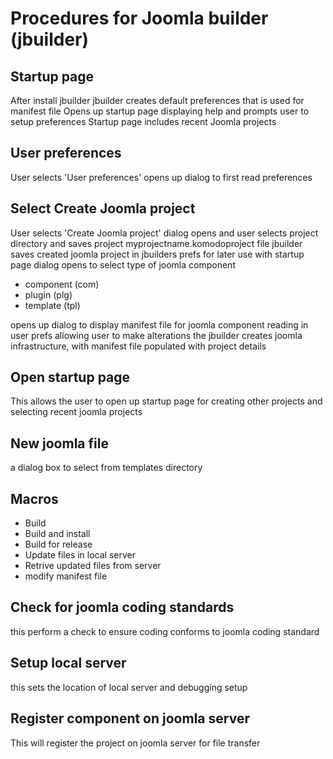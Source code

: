 #  Procedures for Joomla builder (jbuilder)

## Startup page

After install jbuilder
jbuilder creates default preferences that is used for manifest file
Opens up startup page displaying help and prompts user to setup preferences
Startup page includes recent Joomla projects

## User preferences

User selects 'User preferences'
opens up dialog to first read preferences

## Select Create Joomla project

User selects 'Create Joomla project'
dialog opens and user selects project directory and saves project myprojectname.komodoproject file
jbuilder saves created joomla project in jbuilders prefs for later use with startup page
dialog opens to select type of joomla component

* component (com)
* plugin (plg)
* template (tpl)

opens up dialog to display manifest file for joomla component reading in user prefs allowing user to make alterations
the jbuilder creates joomla infrastructure, with manifest file populated with project details


## Open startup page

This allows the user to open up startup page for creating other projects and selecting recent joomla projects

## New joomla file

a dialog box to select from templates directory

## Macros

* Build
* Build and install
* Build for release
* Update files in local server
* Retrive updated files from server
* modify manifest file

## Check for joomla coding standards
this perform a check to ensure coding conforms to joomla coding standard

## Setup local server

this sets the location of local server and debugging setup

## Register component on joomla server

This will register the project on joomla server for file transfer
